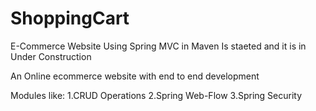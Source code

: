 # ShoppingCart
E-Commerce Website Using Spring MVC in Maven Is staeted and it is in Under Construction

An Online ecommerce website with end to end development

Modules like:
1.CRUD Operations
2.Spring Web-Flow
3.Spring Security
